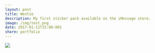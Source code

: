 ```yaml
---
layout: post
title: Westie
description: My first sticker pack available on the iMessage store.
image: /img/test.png
date: 2017-01-11T15:00:00S
share: portfolio 
---
```


<img class="col three" src="/img/1024x768.png">
<div class="col three caption">
&nbsp;
</div> 

<div class="img_row">
	<img class="col one" src="/img/b1.png" alt="" title="westie sticker"/>
	<img class="col one" src="/img/b2.png" alt="" title="westie sticker"/>
	<img class="col one" src="/img/b3.png" alt="" title="westie sticker"/>
</div>
<div class="img_row">
	<img class="col one" src="/img/b4.png" alt="" title="westie sticker"/>
	<img class="col one" src="/img/b5.png" alt="" title="westie sticker"/>
	<img class="col one" src="/img/b6.png" alt="" title="westie sticker"/>
</div>
<div class="img_row">
	<img class="col one" src="/img/b7.png" alt="" title="westie sticker"/>
	<img class="col one" src="/img/b8.png" alt="" title="westie sticker"/>
	<img class="col one" src="/img/b9.png" alt="" title="westie sticker"/>
</div>
<div class="img_row">
	<img class="col one" src="/img/b10.png" alt="" title="westie sticker"/>
	<img class="col one" src="/img/b11.png" alt="" title="westie sticker"/>
	<img class="col one" src="/img/b12.png" alt="" title="westie sticker"/>
</div>
<div class="img_row">
	<img class="col one" src="/img/b13.png" alt="" title="westie sticker"/>
	<img class="col one" src="/img/b14.png" alt="" title="westie sticker"/>
	<img class="col one" src="/img/b15.png" alt="" title="westie sticker"/>
</div>
<div class="img_row">
	<img class="col one" src="/img/b16.png" alt="" title="westie sticker"/>
	<img class="col one" src="/img/b17.png" alt="" title="westie sticker"/>
	<img class="col one" src="/img/b18.png" alt="" title="westie sticker"/>
</div>
<div class="img_row">
	<img class="col one" src="/img/b19.png" alt="" title="westie sticker"/>
	<img class="col one" src="/img/b20.png" alt="" title="westie sticker"/>
	<img class="col one" src="/img/b21.png" alt="" title="westie sticker"/>
</div>
<div class="img_row">
	<img class="col one" src="/img/b22.png" alt="" title="westie sticker"/>
	<img class="col one" src="/img/b23.png" alt="" title="westie sticker"/>
	<img class="col one" src="/img/b24.png" alt="" title="westie sticker"/>
</div>
<div class="img_row">
	<img class="col one" src="/img/b25.png" alt="" title="westie sticker"/>
	<img class="col one" src="/img/b26.png" alt="" title="westie sticker"/>
	<img class="col one" src="/img/b27.png" alt="" title="westie sticker"/>
</div>
<div class="img_row">
	<img class="col one" src="/img/b28.png" alt="" title="westie sticker"/>
</div>